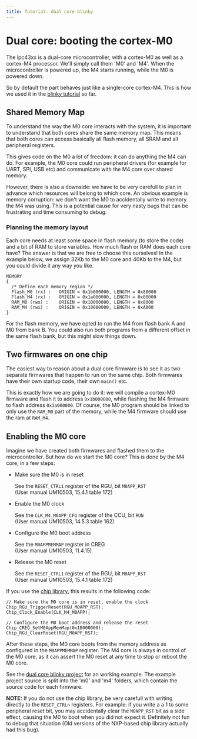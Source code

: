 ```yaml
---
title: Tutorial: dual core blinky
---
```


# Dual core: booting the cortex-M0

The lpc43xx is a dual-core microcontroller, with a cortex-M0 as well as a cortex-M4 processor.
We'll simply call them 'M0' and 'M4'. When the microcontroller is powered up, the M4 starts running, while the M0 is powered down.

So by default the part behaves just like a single-core cortex-M4. This is how we used it in the [blinky tutorial](./getting_started) so far.

## Shared Memory Map

To understand the way the M0 core interacts with the system, it is important to understand that both cores share the same memory map.
This means that both cores can access basically all flash memory, all SRAM and all peripheral registers.

This gives code on the M0 a lot of freedom: it can do anything the M4 can do. For example, the M0 core could run peripheral drivers (for example for UART, SPI, USB etc)
and communicate with the M4 core over shared memory.

However, there is also a downside: we have to be very carefull to plan in advance which resources will belong to which core.
An obvious example is memory corruption: we don't want the M0 to accidentally write to memory the M4 was using.
This is a potential cause for very nasty bugs that can be frustrating and time consuming to debug.

### Planning the memory layout

Each core needs at least some space in flash memory (to store the code) and a bit of RAM to store variables.
How much flash or RAM does each core have? The answer is that we are free to choose this ourselves!
In the example below, we assign 32Kb to the M0 core and 40Kb to the M4, but you could divide it any way you like.

```
MEMORY
{
  /* Define each memory region */
  Flash_M0 (rx) : 	ORIGIN = 0x1b000000, LENGTH = 0x80000
  Flash_M4 (rx) : 	ORIGIN = 0x1a000000, LENGTH = 0x80000
  RAM_M0 (rwx) : 	ORIGIN = 0x10000000, LENGTH = 0x8000
  RAM_M4 (rwx) : 	ORIGIN = 0x10080000, LENGTH = 0xA000
}
```
For the flash memory, we have opted to run the M4 from flash bank A and M0 from bank B.
You could also run both programs from a different offset in the same flash bank, but this might slow things down.

## Two firmwares on one chip

The easiest way to reason about a dual core firmware is to see it as two separate firmwares that happen to run on the same chip.
Both firmwares have their own startup code, their own `main()` etc.

This is exactly how we are going to do it: we will compile a cortex-M0 firmware and flash it to address `0x1b000000`, while flashing the M4 firmware to flash address `0x1a000000`.
Of course, the M0 program should be linked to only use the `RAM_M0` part of the memory, while the M4 firmware should use the ram at `RAM_M4`.

## Enabling the M0 core

Imagine we have created both firmwares and flashed them to the microcontroller. But how do we start the M0 core?
This is done by the M4 core, in a few steps:

* Make sure the M0 is in reset

    See the `RESET_CTRL1` register of the RGU, bit `M0APP_RST`
    <br>(User manual UM10503, 15.4.1 table 172)
* Enable the M0 clock

    See the `CLK_M4_M0APP_CFG` register of the CCU, bit `RUN`
    <br>(User manual UM10503, 14.5.3 table 162)
* Configure the M0 boot address
      
    See the `M0APPMEMMAP` register in CREG
    <br>(User manual UM10503, 11.4.15)    
* Release the M0 reset

    See the `RESET_CTRL1` register of the RGU, bit `M0APP_RST`
    <br>(User manual UM10503, 15.4.1 table 172)

If you use the [chip library](https://github.com/JitterCompany/chip_lpc43xx_m4), this results in the following code:
```
// Make sure the M0 core is in reset, enable the clock
Chip_RGU_TriggerReset(RGU_M0APP_RST);
Chip_Clock_Enable(CLK_M4_M0APP);

// Configure the M0 boot address and release the reset
Chip_CREG_SetM0AppMemMap(0x1B000000);
Chip_RGU_ClearReset(RGU_M0APP_RST);
```

After these steps, the M0 core boots from the memory address as configured in the `M0APPMEMMAP` register.
The M4 core is always in control of the M0 core, as it can assert the M0 reset at any time to stop or reboot the M0 core.

See the [dual core blinky project](https://github.com/blinky101/blinky_lpc43xx/tree/master/dual_core) for an working example.
The example project source is split into the 'm0' and 'm4' folders, which contain the source code for each firmware.

**NOTE:** If you do not use the chip library, be very carefull with writing directly to the `RESET_CTRLn` registers. For example: if you write a a 1 to some peripheral reset bit, you may accidentally clear the `M0APP_RST` bit as a side effect, causing the M0 to boot when you did not expect it. Definitely not fun to debug that situation (Old versions of the NXP-based chip library actually had this bug).
